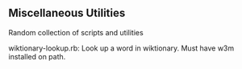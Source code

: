 Miscellaneous Utilities
------------------------
Random collection of scripts and utilities

wiktionary-lookup.rb: Look up a word in wiktionary.  Must have w3m installed on path.
